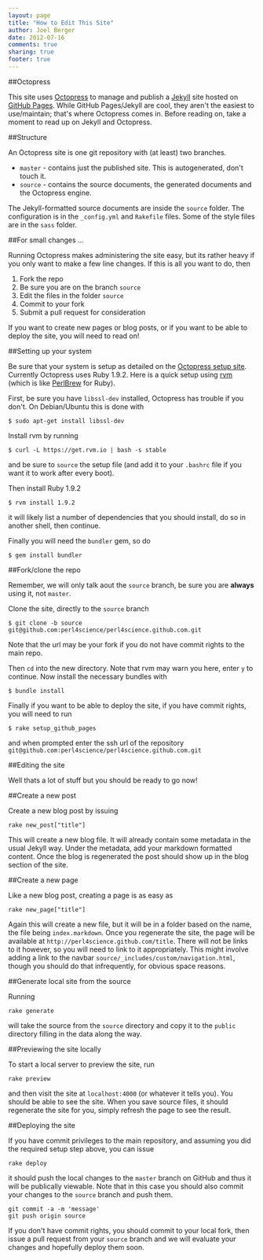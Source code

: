 ```yaml
---
layout: page
title: "How to Edit This Site"
author: Joel Berger
date: 2012-07-16
comments: true
sharing: true
footer: true
---
```


##Octopress

This site uses [Octopress](http://octopress.org/) to manage and publish a [Jekyll](http://github.com/mojombo/jekyll) site hosted on [GitHub Pages](http://pages.github.com/). While GitHub Pages/Jekyll are cool, they aren't the easiest to use/maintain; that's where Octopress comes in. Before reading on, take a moment to read up on Jekyll and Octopress.

##Structure

An Octopress site is one git repository with (at least) two branches.

* `master` - contains just the published site. This is autogenerated, don't touch it.
* `source` - contains the source documents, the generated documents and the Octopress engine.

The Jekyll-formatted source documents are inside the `source` folder. The configuration is in the `_config.yml` and `Rakefile` files. Some of the style files are in the `sass` folder.

##For small changes ...

Running Octopress makes administering the site easy, but its rather heavy if you only want to make a few line changes. If this is all you want to do, then

1. Fork the repo
2. Be sure you are on the branch `source`
3. Edit the files in the folder `source`
4. Commit to your fork
5. Submit a pull request for consideration

If you want to create new pages or blog posts, or if you want to be able to deploy the site, you will need to read on!

##Setting up your system

Be sure that your system is setup as detailed on the [Octopress setup site](http://octopress.org/docs/setup/). Currently Octopress uses Ruby 1.9.2. Here is a quick setup using [rvm](https://rvm.io/) (which is like [PerlBrew](http://perlbrew.pl/) for Ruby).

First, be sure you have `libssl-dev` installed, Octopress has trouble if you don't. On Debian/Ubuntu this is done with

    $ sudo apt-get install libssl-dev

Install rvm by running

    $ curl -L https://get.rvm.io | bash -s stable

and be sure to `source` the setup file (and add it to your `.bashrc` file if you want it to work after every boot).

Then install Ruby 1.9.2

    $ rvm install 1.9.2

it will likely list a number of dependencies that you should install, do so in another shell, then continue.

Finally you will need the `bundler` gem, so do

    $ gem install bundler

##Fork/clone the repo

Remember, we will only talk aout the `source` branch, be sure you are **always** using it, not `master`.

Clone the site, directly to the `source` branch

    $ git clone -b source git@github.com:perl4science/perl4science.github.com.git

Note that the url may be your fork if you do not have commit rights to the main repo.

Then `cd` into the new directory. Note that rvm may warn you here, enter `y` to continue. Now install the necessary bundles with 

    $ bundle install

Finally if you want to be able to deploy the site, if you have commit rights, you will need to run

    $ rake setup_github_pages

and when prompted enter the ssh url of the repository `git@github.com:perl4science/perl4science.github.com.git`

##Editing the site

Well thats a lot of stuff but you should be ready to go now!

##Create a new post

Create a new blog post by issuing 

    rake new_post["title"]

This will create a new blog file. It will already contain some metadata in the usual Jekyll way. Under the metadata, add your markdown formatted content. Once the blog is regenerated the post should show up in the blog section of the site.

##Create a new page

Like a new blog post, creating a page is as easy as

    rake new_page["title"]

Again this will create a new file, but it will be in a folder based on the name, the file being `index.markdown`. Once you regenerate the site, the page will be available at `http://perl4science.github.com/title`. There will not be links to it however, so you will need to link to it appropriately. This might involve adding a link to the navbar `source/_includes/custom/navigation.html`, though you should do that infrequently, for obvious space reasons.

##Generate local site from the source

Running

    rake generate

will take the source from the `source` directory and copy it to the `public` directory filling in the data along the way.

##Previewing the site locally

To start a local server to preview the site, run

    rake preview

and then visit the site at `localhost:4000` (or whatever it tells you). You should be able to see the site. When you save source files, it should regenerate the site for you, simply refresh the page to see the result.

##Deploying the site

If you have commit privileges to the main repository, and assuming you did the required setup step above, you can issue 

    rake deploy

it should push the local changes to the `master` branch on GitHub and thus it will be publically viewable. Note that in this case you should also commit your changes to the `source` branch and push them.

    git commit -a -m 'message'
    git push origin source

If you don't have commit rights, you should commit to your local fork, then issue a pull request from your `source` branch and we will evaluate your changes and hopefully deploy them soon.

